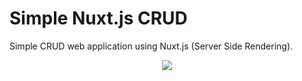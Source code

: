 # Simple Nuxt.js CRUD

Simple CRUD web application using Nuxt.js (Server Side Rendering).

<p align="center">
<img src="https://i.udemycdn.com/course/480x270/2213942_2ca0.jpg">
</p>
